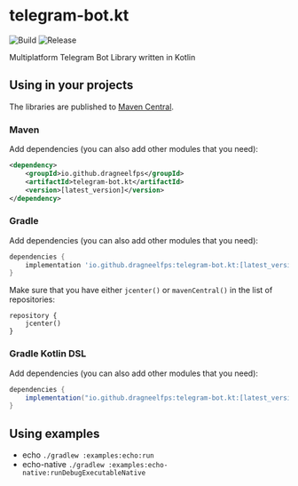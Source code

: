 # telegram-bot.kt

![Build](https://github.com/dragneelfps/telegram-bot.kt/workflows/Build/badge.svg) ![Release](https://github.com/dragneelfps/telegram-bot.kt/workflows/Release/badge.svg)

Multiplatform Telegram Bot Library written in Kotlin

## Using in your projects

The libraries are published to [Maven Central](https://search.maven.org/search?q=io.github.dragneelfps).

### Maven

Add dependencies (you can also add other modules that you need):

```xml
<dependency>
    <groupId>io.github.dragneelfps</groupId>
    <artifactId>telegram-bot.kt</artifactId>
    <version>[latest_version]</version>
</dependency>
```

### Gradle

Add dependencies (you can also add other modules that you need):

```groovy
dependencies {
    implementation 'io.github.dragneelfps:telegram-bot.kt:[latest_version]'
}
```

Make sure that you have either `jcenter()` or `mavenCentral()` in the list of repositories:

```
repository {
    jcenter()
}
```

### Gradle Kotlin DSL

Add dependencies (you can also add other modules that you need):

```groovy
dependencies {
    implementation("io.github.dragneelfps:telegram-bot.kt:[latest_version]")
}
```

## Using examples

- echo `./gradlew :examples:echo:run`
- echo-native `./gradlew :examples:echo-native:runDebugExecutableNative`
